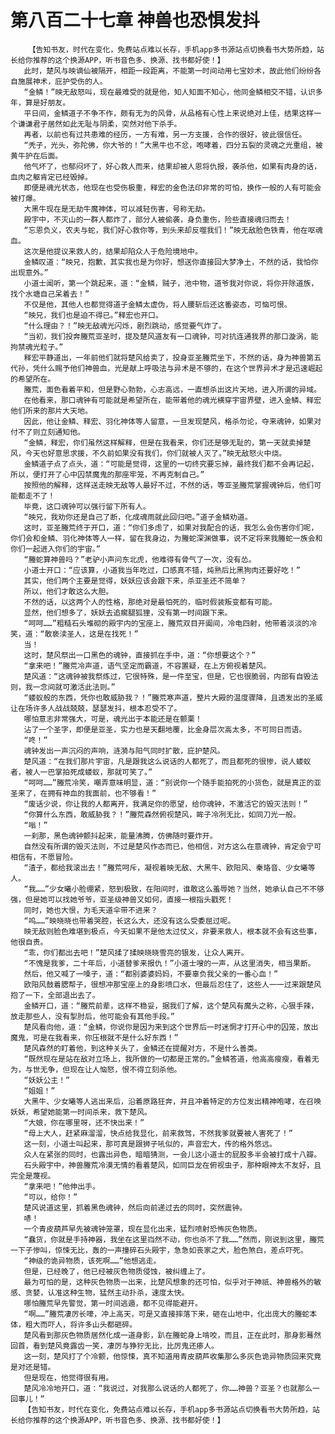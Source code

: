 # 第八百二十七章 神兽也恐惧发抖
        【告知书友，时代在变化，免费站点难以长存，手机app多书源站点切换看书大势所趋，站长给你推荐的这个换源APP，听书音色多、换源、找书都好使！】
       此时，楚风与映谪仙被隔开，相距一段距离，不能第一时间动用七宝妙术，故此他们纷纷各自施展神术，庇护受伤的人。
       “金鳞！”映无敌怒叫，现在最难受的就是他，知人知面不知心，他同金鳞相交不错，认识多年，算是好朋友。
       平日间，金鳞道子不争不作，颇有无为的风骨，从品格有心性上来说绝对上佳，结果这样一个谦谦君子居然如此无耻与阴柔，突然对他下杀手。
       再者，以前也有过共患难的经历，一方有难，另一方支援，合作的很好，彼此很信任。
       “秃子，光头，弥陀佛，你大爷的！”大黑牛也不忿，咆哮着，四分五裂的灵魂之光重组，被黄牛护在后面。
       他气坏了，也郁闷坏了，好心救人而来，结果却被人恩将仇报，袭杀他，如果有肉身的话，血肉之躯肯定已经毁掉。
       即便是魂光状态，他现在也受伤极重，释宏的金色法印非常的可怕，换作一般的人有可能会被打爆。
       大黑牛现在是无劫牛魔神体，可以减轻伤害，号称无劫。
       殿宇中，不灭山的一群人都炸了，部分人被偷袭，身负重伤，险些直接魂归而去！
       “忘恩负义，农夫与蛇，我们好心救你等，到头来却反噬我们！”映无敌脸色铁青，他在呕魂血。
       这次是他提议来救人的，结果却陷众人于危险境地中。
       金鳞叹道：“映兄，抱歉，其实我也是为你好，想送你直接回大梦净土，不然的话，我怕你出现意外。”
       小道士闻听，第一个跳起来，道：“金鳞，贼子，池中物，道爷我对你说，将你开除道族，找个水塘自己呆着去！”
       不仅是他，其他人也都觉得道子金鳞太虚伪，将人腰斩后还这番姿态，可恼可恨。
       “映兄，我们也是迫不得已。”释宏也开口。
       “什么理由？！”映无敌魂光闪烁，剧烈跳动，感觉要气炸了。
       “当初，我们投奔螣荒亚圣时，提及楚风道友有一口魂钟，可对抗连通我界的那口漩涡，能拘禁魂光粒子。”
       释宏平静道出，一年前他们就将楚风给卖了，投身亚圣螣荒坐下，不然的话，身为神兽第五代孙，凭什么赐予他们神兽血，光是献上呼吸法与异术是不够的，在这个世界异术才是迅速崛起的希望所在。
       螣荒，面色看着平和，但是野心勃勃，心志高远，一直想杀出这片天地，进入所谓的异域。
       在他看来，那口魂钟有可能就是希望所在，能带着他的魂光横穿宇宙界壁，进入金鳞、释宏他们所来的那片大天地。
       因此，他让金鳞、释宏、羽化神体等人留意，一旦发现楚风，格杀勿论，夺来魂钟，如果对付不了则立刻通知他。
       “金鳞，释宏，你们虽然这样解释，但是在我看来，你们还是够无耻的，第一天就卖掉楚风，今天也好意思求援，不久前如果没有我们，你们就被人灭了。”映无敌怒火中烧。
       金鳞道子点了点头，道：“可能是觉得，这里的一切终究要忘掉，最终我们都不会再记起，所以，便打开了心中囚禁魔鬼的那座牢笼，不再克制自己。”
       按照他的解释，这样送走映无敌等人最好不过，不然的话，等亚圣螣荒掌握魂钟后，他们可能都走不了！
       毕竟，这口魂钟可以强行留下所有人。
       “映兄，我劝你还是自己了断，化成魂雨就此回归吧。”道子金鳞劝道。
       这时，亚圣螣荒终于开口，道：“你们多虑了，如果对我配合的话，我怎么会伤害你们呢，你们会和金鳞、羽化神体等人一样，留在我身边，为螣蛇深渊做事，说不定将来我螣蛇一族会和你们一起进入你们的宇宙。”
       “螣蛇算神兽吗？”老驴小声问东北虎，他难得有骨气了一次，没有怂。
       小道士开口：“应该算，小道我当年吃过，口感真不错，炖熟后比黑狗肉还要好吃！”
       其实，他们两个主要是觉得，妖妖应该会跟下来，杀亚圣还不简单？
       所以，他们才敢这么大胆。
       不然的话，以这两个人的性格，那绝对是最怕死的，临时假装叛变都有可能。
       显然，他们想多了，妖妖去追瘸腿狐狸，没有第一时间跟下来。
       “呵呵……”粗糙石头堆砌的殿宇内的宝座上，螣荒双目开阖间，冷电四射，他带着淡淡的冷笑，道：“敢亵渎圣人，这是在找死！”
       当！
       这时，楚风祭出一口黑色的魂钟，直接抓在手中，道：“你想要这个？”
       “拿来吧！”螣荒冷声道，语气坚定而霸道，不容置疑，在上方俯视着楚风。
       楚风道：“这魂钟被我祭炼过，它很特殊，是一件至宝，但是，它也很脆弱，内部有自毁法则，我一念间就可激活此法则。”
       “蝼蚁般的东西，凭你也敢威胁我？！”螣荒寒声道，整片大殿的温度骤降，且透发出的圣威让在场许多人战战兢兢，瑟瑟发抖，根本忍受不了。
       哪怕意志非常强大，可是，魂光出于本能还是在颤栗！
       沾了一个圣字，即便是亚圣，实力也是天翻地覆，比金身层次高太多，不可同日而语。
       “咚！”
       魂钟发出一声沉闷的声响，涟漪与阳气同时扩散，庇护楚风。
       楚风道：“在我们那片宇宙，凡是跟我这么说话的人都死了，而且都死的很惨，说人蝼蚁者，被人一巴掌拍死成蝼蚁，那就可笑了。”
       “呵呵……”螣荒冷笑，嘲弄意味明显，道：“别说你一个随手能拍死的小货色，就是真正的亚圣来了，在拥有神血的我面前，也不够看！”
       “废话少说，你让我的人都离开，我满足你的愿望，给你魂钟，不激活它的毁灭法则！”
       “你算什么东西，敢威胁我？！”螣荒森然俯视楚风，眸子冷冽无比，如同刀光一般。
       “嗡！”
       一刹那，黑色魂钟颤抖起来，能量沸腾，仿佛随时要炸开。
       自然没有所谓的毁灭法则，不过是楚风作态而已，他相信，对方这么在意魂钟，肯定会宁可相信有，不愿冒险。
       “渣子，都给我滚出去！”螣荒呵斥，凝视着映无敌、大黑牛、欧阳风、秦珞音、少女曦等人。
       “我……”少女曦小脸绷紧，怒到极致，在阳间时，谁敢这么羞辱她？当然，她承认自己不不够强，但是她可以找她爷爷，亚圣级神兽又如何，直接一根指头戳死！
       同时，她也大恨，为毛天道伞带不进来？
       “呜……”映晓晓也带着哭腔，长这么大，还没有这么受委屈过呢。
       映无敌则脸色难堪到极点，今天如果不是他太过仗义，非要来救人，根本就不会有这些事，他很自责。
       “乖，你们都出去吧！”楚风揉了揉映晓晓雪亮的银发，让众人离开。
       “不愧是我爹，二十年后，小道替爹来报仇！”小道士嗖的一声，从这里消失，相当果断。
       然后，他又喊了一嗓子，道：“都别婆婆妈妈，不要辜负我父亲的一番心血！”
       欧阳风鼓着腮帮子，很想冲那宝座上的身影喷口水，但最后忍住了，这些人一一过来跟楚风抱了一下，全部退出去了。
       金鳞开口，道：“螣荒前辈，这样不稳妥，据我们了解，这个楚风有魔头之称，心狠手辣，放走那些人，没有掣肘后，他可能会有其他手段。”
       楚风看向他，道：“金鳞，你说你是因为来到这个世界后一时迷惘才打开心中的囚笼，放出魔鬼，可是在我看来，你压根就不是什么好东西！”
       楚风森然的盯着他，到这种关头了，金鳞还在提醒对方，不是什么善类。
       “既然现在是站在敌对立场上，我所做的一切都是正常的。”金鳞答道，他高高瘦瘦，看着无为，与世无争，但现在让人恼怒，恨不得立刻杀他。
       “妖妖公主！”
       “姐姐！”
       大黑牛、少女曦等人逃出来后，沿着原路狂奔，并且冲着特定的方位发出精神咆哮，在召唤妖妖，希望她能第一时间杀来，救下楚风。
       “大娘，你在哪里呀，还不快出来！”
       “母上大人，赶紧麻溜溜，快点给我显化，前来救驾，不然我爹就要被人害死了！”
       这一刻，小道士叫起来，那可真是跟狮子吼似的，声音宏大，传的格外悠远。
       众人在紧张的同时，也露出异色，暗暗猜测，一会儿这小道士的屁股多半会被打成十八瓣。
       石头殿宇中，神兽螣荒冷漠无情的看着楚风，如同巨龙在俯视虫子，那种眼神太不友好，且完全是蔑视。
       “拿来吧！”他伸出手。
       “可以，给你！”
       楚风说道这里，抓着黑色魂钟，然后向前递过去的同时，突然震钟。
       哧！
       一个青皮葫芦早先被魂钟笼罩，现在显化出来，猛烈喷射恐怖灰色物质。
       “蠢货，你就是手持神器，我坐在这里岿然不动，你也杀不了我……”然而，刚说到这里，螣荒一下子惨叫，惊悚无比，轰的一声撞碎石头殿宇，急急如丧家之犬，脸色煞白，差点吓死。
       “神级的诡异物质，该死啊……”他想逃走。
       但是，已经晚了，他已经被灰色物质侵蚀，被纠缠上了。
       最为可怕的是，这种灰色物质一出来，比楚风想象的还可怕，似乎对于神祇、神兽格外的敏感、贪婪，认准这种生物，猛然主动扑杀，速度太快。
       哪怕螣荒早先警觉，第一时间逃遁，都不见得能避开。
       “啊……”螣荒凄厉长嚎，冲上高天，可是又直接摔落下来，砸在山地中，化出庞大的螣蛇本体，粗大而吓人，将许多山头都砸碎。
       楚风看到那灰色物质居然化成一道身影，趴在螣蛇身上啃咬，而且，正在此时，那身影蓦然回首，看到楚风竟露齿一笑，凄厉与狰狞无比，比厉鬼还瘆人。
       这一刻，楚风打了个冷颤，他惊悚，真不知道用青皮葫芦收集那么多灰色诡异物质回来究竟是对还是错。
       但是现在，他觉得很有用。
       楚风冷冷地开口，道：“我说过，对我那么说话的人都死了，你……神兽？亚圣？也就那么一回事儿！”
       【告知书友，时代在变化，免费站点难以长存，手机app多书源站点切换看书大势所趋，站长给你推荐的这个换源APP，听书音色多、换源、找书都好使！】